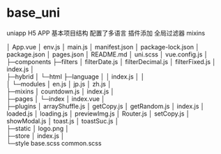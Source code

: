 # base_uni
uniapp H5 APP 基本项目结构 配置了多语言 插件添加 全局过滤器 mixins

│  App.vue
│  env.js
│  main.js
│  manifest.json
│  package-lock.json
│  package.json
│  pages.json
│  README.md
│  uni.scss
│  vue.config.js
│  
├─components 
├─filters
│      filterDate.js
│      filterDecimal.js
│      filterFixed.js
│      index.js
│      
├─hybrid
│  └─html
├─language
│  │  index.js
│  │  
│  └─modules
│          en.js
│          jp.js
│          zh.js
│          
├─mixins
│      countdown.js
│      index.js
│      
├─pages
│  └─index
│          index.vue
│          
├─plugins
│      arrayShuffle.js
│      getCopy.js
│      getRandom.js
│      index.js
│      loaded.js
│      loading.js
│      previewImg.js
│      Router.js
│      setCopy.js
│      showModal.js
│      toast.js
│      toastSuc.js
│      
├─static
│      logo.png
│      
├─store
│      index.js
│      
└─style
        base.scss
        common.scss